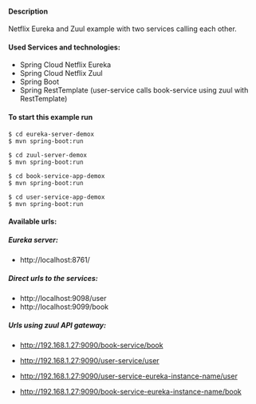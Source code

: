 #### Description

Netflix Eureka and Zuul example with two services calling each other.

#### Used Services and technologies:

* Spring Cloud Netflix Eureka
* Spring Cloud Netflix Zuul
* Spring Boot
* Spring RestTemplate (user-service calls book-service using zuul with RestTemplate) 


#### To start this example run

```
$ cd eureka-server-demox
$ mvn spring-boot:run

$ cd zuul-server-demox
$ mvn spring-boot:run

$ cd book-service-app-demox
$ mvn spring-boot:run

$ cd user-service-app-demox
$ mvn spring-boot:run
```

#### Available urls:

##### Eureka server:

* http://localhost:8761/

##### Direct urls to the services:

* http://localhost:9098/user
* http://localhost:9099/book

##### Urls using zuul API gateway:
 
* http://192.168.1.27:9090/book-service/book
* http://192.168.1.27:9090/user-service/user


* http://192.168.1.27:9090/user-service-eureka-instance-name/user
* http://192.168.1.27:9090/book-service-eureka-instance-name/book
